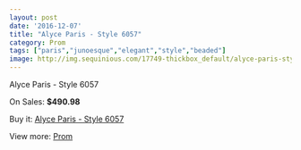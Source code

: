 ```yaml
---
layout: post
date: '2016-12-07'
title: "Alyce Paris - Style 6057"
category: Prom
tags: ["paris","junoesque","elegant","style","beaded"]
image: http://img.sequinious.com/17749-thickbox_default/alyce-paris-style-6057.jpg
---
```

Alyce Paris - Style 6057

On Sales: **$490.98**
<a href="https://www.sequinious.com/prom/8350-alyce-paris-style-6057.html"><amp-img layout="responsive" width="600" height="600" src="//img.sequinious.com/17749-thickbox_default/alyce-paris-style-6057.jpg" alt="Alyce Paris - Style 6057 0" /></a>
<a href="https://www.sequinious.com/prom/8350-alyce-paris-style-6057.html"><amp-img layout="responsive" width="600" height="600" src="//img.sequinious.com/17751-thickbox_default/alyce-paris-style-6057.jpg" alt="Alyce Paris - Style 6057 1" /></a>
<a href="https://www.sequinious.com/prom/8350-alyce-paris-style-6057.html"><amp-img layout="responsive" width="600" height="600" src="//img.sequinious.com/17750-thickbox_default/alyce-paris-style-6057.jpg" alt="Alyce Paris - Style 6057 2" /></a>

Buy it: [Alyce Paris - Style 6057](https://www.sequinious.com/prom/8350-alyce-paris-style-6057.html "Alyce Paris - Style 6057")

View more: [Prom](https://www.sequinious.com/7-prom "Prom")
